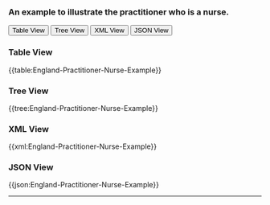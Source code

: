 ### An example to illustrate the practitioner who is a nurse.

<div class="tab">
 <button class="tablinks active" onclick="openTab(event, 'Table View')">Table View</button>
 <button class="tablinks" onclick="openTab(event, 'Tree View')">Tree View</button>
  <button class="tablinks" onclick="openTab(event, 'XML View')">XML View</button>
  <button class="tablinks" onclick="openTab(event, 'JSON View')">JSON View</button>
</div>
    

    
<div id="Table View" class="tabcontent" style="display:block">
  <h3>Table View</h3>
{{table:England-Practitioner-Nurse-Example}}
</div>
<div id="Tree View" class="tabcontent">
  <h3>Tree View</h3>
{{tree:England-Practitioner-Nurse-Example}}
</div>
<div id="XML View" class="tabcontent">
  <h3>XML View</h3>
{{xml:England-Practitioner-Nurse-Example}}
</div>
<div id="JSON View" class="tabcontent">
  <h3>JSON View</h3>
{{json:England-Practitioner-Nurse-Example}}
</div>

---